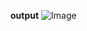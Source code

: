 **output**
![Image](https://github.com/user-attachments/assets/d0834a2b-149c-41ff-ab7d-ae16670a196f)
